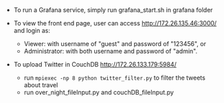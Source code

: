 * To run a Grafana service, simply run grafana_start.sh in grafana folder
* To view the front end page, user can access http://172.26.135.46:3000/ and login as:
    * Viewer: with username of "guest" and password of "123456", or
    * Administrator: with both username and password of "admin".

* To upload Twitter in CouchDB http://172.26.133.179:5984/
   * run `mpiexec -np 8 python twitter_filter.py` to filter the tweets about travel
   * run over_night_fileInput.py and couchDB_fileInput.py
